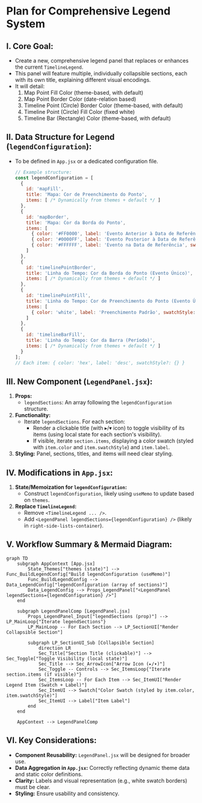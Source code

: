 # Plan for Comprehensive Legend System

## I. Core Goal:

*   Create a new, comprehensive legend panel that replaces or enhances the current `TimelineLegend`.
*   This panel will feature multiple, individually collapsible sections, each with its own title, explaining different visual encodings.
*   It will detail:
    1.  Map Point Fill Color (theme-based, with default)
    2.  Map Point Border Color (date-relation based)
    3.  Timeline Point (Circle) Border Color (theme-based, with default)
    4.  Timeline Point (Circle) Fill Color (fixed white)
    5.  Timeline Bar (Rectangle) Color (theme-based, with default)

## II. Data Structure for Legend (`legendConfiguration`):

*   To be defined in `App.jsx` or a dedicated configuration file.
    ```javascript
    // Example structure:
    const legendConfiguration = [
      {
        id: 'mapFill',
        title: 'Mapa: Cor de Preenchimento do Ponto',
        items: [ /* Dynamically from themes + default */ ]
      },
      {
        id: 'mapBorder',
        title: 'Mapa: Cor da Borda do Ponto',
        items: [
          { color: '#FF0000', label: 'Evento Anterior à Data de Referência' },
          { color: '#0000FF', label: 'Evento Posterior à Data de Referência' },
          { color: '#FFFFFF', label: 'Evento na Data de Referência', swatchStyle: { backgroundColor: '#FFFFFF', border: '1px solid #ccc' } }
        ]
      },
      {
        id: 'timelinePointBorder',
        title: 'Linha do Tempo: Cor da Borda do Ponto (Evento Único)',
        items: [ /* Dynamically from themes + default */ ]
      },
      {
        id: 'timelinePointFill',
        title: 'Linha do Tempo: Cor de Preenchimento do Ponto (Evento Único)',
        items: [
          { color: 'white', label: 'Preenchimento Padrão', swatchStyle: { backgroundColor: 'white', border: '1px solid #ccc' } }
        ]
      },
      {
        id: 'timelineBarFill',
        title: 'Linha do Tempo: Cor da Barra (Período)',
        items: [ /* Dynamically from themes + default */ ]
      }
    ];
    // Each item: { color: 'hex', label: 'desc', swatchStyle?: {} }
    ```

## III. New Component (`LegendPanel.jsx`):

1.  **Props:**
    *   `legendSections`: An array following the `legendConfiguration` structure.
2.  **Functionality:**
    *   Iterate `legendSections`. For each section:
        *   Render a clickable title (with ▸/▾ icon) to toggle visibility of its items (using local state for each section's visibility).
        *   If visible, iterate `section.items`, displaying a color swatch (styled with `item.color` and `item.swatchStyle`) and `item.label`.
3.  **Styling:** Panel, sections, titles, and items will need clear styling.

## IV. Modifications in `App.jsx`:

1.  **State/Memoization for `legendConfiguration`:**
    *   Construct `legendConfiguration`, likely using `useMemo` to update based on `themes`.
2.  **Replace `TimelineLegend`:**
    *   Remove `<TimelineLegend ... />`.
    *   Add `<LegendPanel legendSections={legendConfiguration} />` (likely in `right-side-lists-container`).

## V. Workflow Summary & Mermaid Diagram:

```mermaid
graph TD
    subgraph AppContext [App.jsx]
        State_Themes["themes (state)"] --> Func_BuildLegendConfig["Build legendConfiguration (useMemo)"]
        Func_BuildLegendConfig --> Data_LegendConfig["legendConfiguration (array of sections)"]
        Data_LegendConfig --> Props_LegendPanel["<LegendPanel legendSections={legendConfiguration} />"]
    end

    subgraph LegendPanelComp [LegendPanel.jsx]
        Props_LegendPanel_Input["legendSections (prop)"] --> LP_MainLoop{"Iterate legendSections"}
        LP_MainLoop -- For Each Section --> LP_SectionUI["Render Collapsible Section"]
        
        subgraph LP_SectionUI_Sub [Collapsible Section]
            direction LR
            Sec_Title["Section Title (clickable)"] --> Sec_Toggle["Toggle Visibility (local state)"]
            Sec_Title --> Sec_ArrowIcon["Arrow Icon (▸/▾)"]
            Sec_Toggle -- Controls --> Sec_ItemsLoop{"Iterate section.items (if visible)"}
            Sec_ItemsLoop -- For Each Item --> Sec_ItemUI["Render Legend Item (Swatch + Label)"]
            Sec_ItemUI --> Swatch["Color Swatch (styled by item.color, item.swatchStyle)"]
            Sec_ItemUI --> Label["Item Label"]
        end
    end
    
    AppContext --> LegendPanelComp
```

## VI. Key Considerations:

*   **Component Reusability:** `LegendPanel.jsx` will be designed for broader use.
*   **Data Aggregation in `App.jsx`:** Correctly reflecting dynamic theme data and static color definitions.
*   **Clarity:** Labels and visual representation (e.g., white swatch borders) must be clear.
*   **Styling:** Ensure usability and consistency.